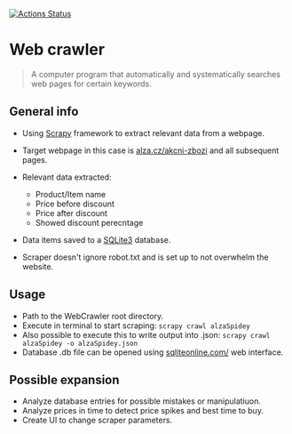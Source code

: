 [![Actions Status](https://github.com/TomasRacil/Python/workflows/Build%20and%20test/badge.svg)](https://github.com/TomasRacil/Python/actions)

# Web crawler

> A computer program that automatically and systematically searches web pages for certain keywords.

## General info

- Using [Scrapy](https://scrapy.org/) framework to extract relevant data from a webpage.
- Target webpage in this case is [alza.cz/akcni-zbozi](https://alza.cz/akcni-zbozi) and all subsequent pages.

- Relevant data extracted:
  - Product/Item name
  - Price before discount
  - Price after discount
  - Showed discount perecntage

- Data items saved to a [SQLite3](https://docs.python.org/3/library/sqlite3.html) database.
- Scraper doesn't ignore robot.txt and is set up to not overwhelm the website.

## Usage

- Path to the WebCrawler root directory.
- Execute in terminal to start scraping: `scrapy crawl alzaSpidey`
- Also possible to execute this to write output into .json: `scrapy crawl alzaSpidey -o alzaSpidey.json`
- Database .db file can be opened using [sqliteonline.com/](https://sqliteonline.com/) web interface.

## Possible expansion

- Analyze database entries for possible mistakes or manipulatiuon.
- Analyze prices in time to detect price spikes and best time to buy.
- Create UI to change scraper parameters.